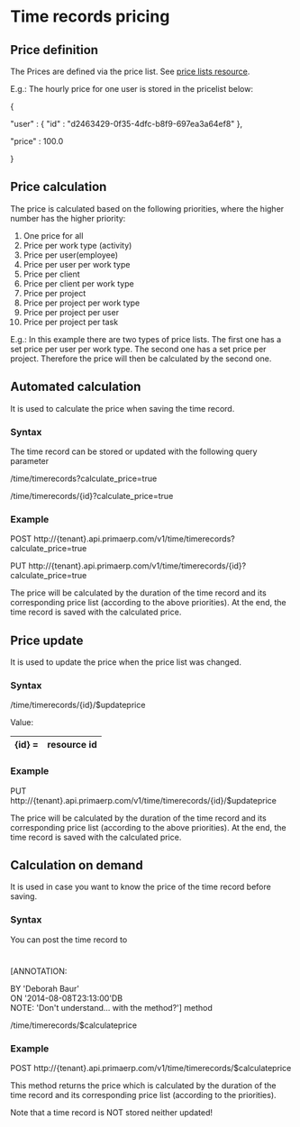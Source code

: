 Time records pricing
==

## Price definition

The Prices are defined via the price list. See [price lists resource](http://devdoc.primaerp.com/reference/v1/billing/time).

E.g.: The hourly price for one user is stored in the pricelist below:

{

 "user" : { "id" : "d2463429-0f35-4dfc-b8f9-697ea3a64ef8" },

 "price" : 100.0

}

## Price calculation

The price is calculated based on the following priorities, where the higher number has the higher priority:

1. One price for all
2. Price per work type (activity)
3. Price per user(employee)
4. Price per user per work type
5. Price per client
6. Price per client per work type
7. Price per project
8. Price per project per work type
9. Price per project per user
10. Price per project per task

E.g.: In this example there are two types of price lists. The first one has a set price per user per work type. The second one has a set price per project. Therefore the price will then be calculated by the second one.

## Automated calculation

It is used to calculate the price when saving the time record.

### Syntax

The time record can be stored or updated with the following query parameter

/time/timerecords?calculate\_price=true

/time/timerecords/{id}?calculate\_price=true

### Example

POST http://{tenant}.api.primaerp.com/v1/time/timerecords?calculate\_price=true

PUT http://{tenant}.api.primaerp.com/v1/time/timerecords/{id}?calculate\_price=true

The price will be calculated by the duration of the time record and its corresponding price list (according to the above priorities). At the end, the time record is saved with the calculated price.

## Price update

It is used to update the price when the price list was changed.

### Syntax

/time/timerecords/{id}/$updateprice

Value:

| {id} = | resource id |
| --- | --- |

### Example

PUT http://{tenant}.api.primaerp.com/v1/time/timerecords/{id}/$updateprice

The price will be calculated by the duration of the time record and its corresponding price list (according to the above priorities). At the end, the time record is saved with the calculated price.

## Calculation on demand

It is used in case you want to know the price of the time record before saving.

### Syntax

You can post the time record to
#
[ANNOTATION:  


BY 'Deborah Baur'  
ON '2014-08-08T23:13:00'DB  
NOTE: 'Don't understand… with the method?']
method

/time/timerecords/$calculateprice

### Example

POST http://{tenant}.api.primaerp.com/v1/time/timerecords/$calculateprice

This method returns the price which is calculated by the duration of the time record and its corresponding price list (according to the priorities).

Note that a time record is NOT stored neither updated!
